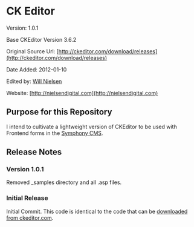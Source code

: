 # CK Editor 

Version: 1.0.1

Base CKEditor Version 3.6.2

Original Source Url: [http://ckeditor.com/download/releases](http://ckeditor.com/download/releases)

Date Added: 2012-01-10

Edited by: [Will Nielsen](mailto:will@nielsendigital.com)

Website: [http://nielsendigital.com](http://nielsendigital.com)

## Purpose for this Repository
I intend to cultivate a lightweight version of CKEditor to be used with Frontend forms in the [Symphony CMS](http://symphony-cms.com).


## Release Notes

### Version 1.0.1

Removed _samples directory and all .asp files.

### Initial Release 

Initial Commit. This code is identical to the code that can be [downloaded from ckeditor.com](http://ckeditor.com/download/releases).